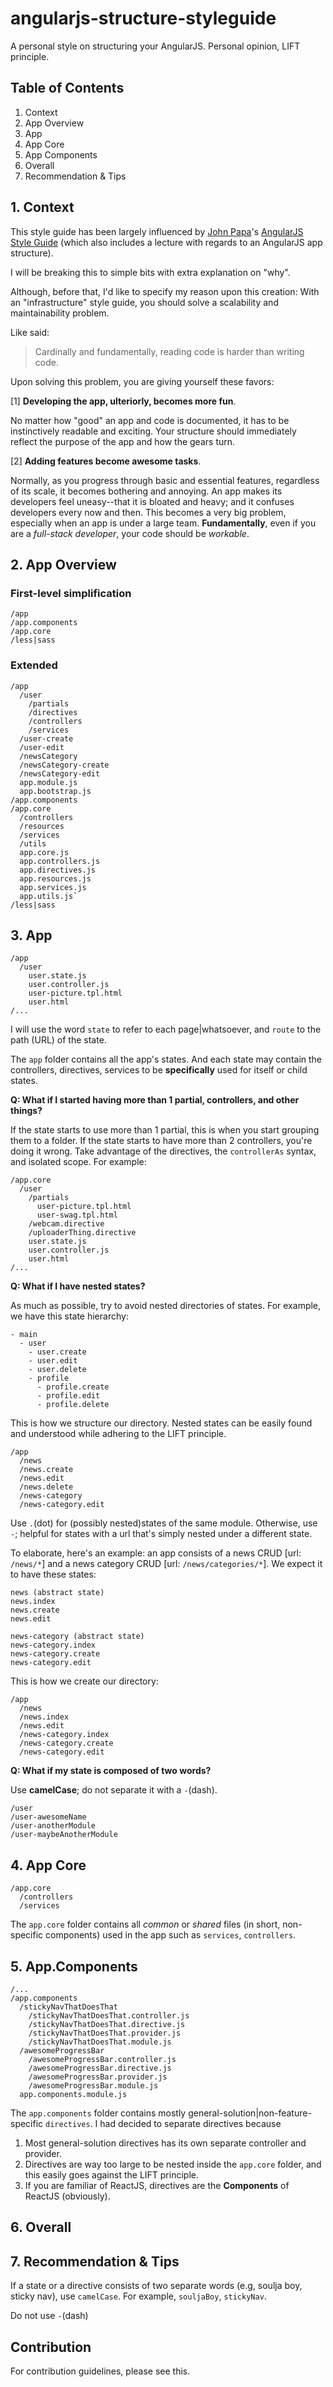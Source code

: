 angularjs-structure-styleguide
==============================

A personal style on structuring your AngularJS. Personal opinion, LIFT principle.

## Table of Contents

1. Context
2. App Overview
3. App
4. App Core
5. App Components
6. Overall
7. Recommendation & Tips

## 1. Context

This style guide has been largely influenced by [John Papa](https://github.com/johnpapa/)'s [AngularJS Style Guide](https://github.com/johnpapa/angularjs-styleguide#application-structure-lift-principle) (which also includes a lecture with regards to an AngularJS app structure).

I will be breaking this to simple bits with extra explanation on "why".

Although, before that, I'd like to specify my reason upon this creation: With an "infrastructure" style guide, you should solve a scalability and maintainability problem.

Like said:

> Cardinally and fundamentally, reading code is harder than writing code.

Upon solving this problem, you are giving yourself these favors:

[1] **Developing the app, ulteriorly, becomes more fun**.

No matter how "good" an app and code is documented, it has to be instinctively readable and exciting. Your structure should immediately reflect the purpose of the app and how the gears turn.

[2] **Adding features become awesome tasks**.

Normally, as you progress through basic and essential features, regardless of its scale, it becomes bothering and annoying. An app makes its developers feel uneasy--that it is bloated and heavy; and it confuses developers every now and then. This becomes a very big problem, especially when an app is under a large team. **Fundamentally**, even if you are a *full-stack developer*, your code should be *workable*.

## 2. App Overview

### First-level simplification

```
/app
/app.components
/app.core
/less|sass
```

### Extended

```
/app
  /user
    /partials
    /directives
    /controllers
    /services
  /user-create
  /user-edit
  /newsCategory
  /newsCategory-create
  /newsCategory-edit
  app.module.js
  app.bootstrap.js
/app.components
/app.core
  /controllers
  /resources
  /services
  /utils
  app.core.js
  app.controllers.js
  app.directives.js
  app.resources.js
  app.services.js
  app.utils.js`
/less|sass
```

## 3. App

```
/app
  /user
    user.state.js
    user.controller.js
    user-picture.tpl.html
    user.html
/...
```

I will use the word ```state``` to refer to each page|whatsoever, and ```route``` to the path (URL) of the state.

The ```app``` folder contains all the app's states. And each state may contain the controllers, directives, services to be **specifically** used for itself or child states.

**Q: What if I started having more than 1 partial, controllers, and other things?**

If the state starts to use more than 1 partial, this is when you start grouping them to a folder. If the state starts to have more than 2 controllers, you're doing it wrong. Take advantage of the directives, the ```controllerAs``` syntax, and isolated scope. For example:

```
/app.core
  /user
    /partials
      user-picture.tpl.html
      user-swag.tpl.html
    /webcam.directive
    /uploaderThing.directive
    user.state.js
    user.controller.js
    user.html
/...
```

**Q: What if I have nested states?**

As much as possible, try to avoid nested directories of states. For example, we have this state hierarchy:

```
- main
  - user
    - user.create
    - user.edit
    - user.delete
    - profile
      - profile.create
      - profile.edit
      - profile.delete
```

This is how we structure our directory. Nested states can be easily found and understood while adhering to the LIFT principle.

```
/app
  /news
  /news.create
  /news.edit
  /news.delete
  /news-category
  /news-category.edit
```

Use ```.```(dot) for (possibly nested)states of the same module. Otherwise, use ```-```; helpful for states with a url that's simply nested under a different state.

To elaborate, here's an example: an app consists of a news CRUD [url: ```/news/*```] and a news category CRUD [url: ```/news/categories/*```]. We expect it to have these states:

```
news (abstract state)
news.index
news.create
news.edit

news-category (abstract state)
news-category.index
news-category.create
news-category.edit
```

This is how we create our directory:

```
/app
  /news
  /news.index
  /news.edit
  /news-category.index
  /news-category.create
  /news-category.edit
```

**Q: What if my state is composed of two words?**

Use **camelCase**; do not separate it with a ```-```(dash).

```
/user
/user-awesomeName
/user-anotherModule
/user-maybeAnotherModule
```

## 4. App Core

```
/app.core
  /controllers
  /services
```

The ```app.core``` folder contains all *common* or *shared* files (in short, non-specific components) used in the app such as ```services```, ```controllers```.

## 5. App.Components

```
/...
/app.components
  /stickyNavThatDoesThat
    /stickyNavThatDoesThat.controller.js
    /stickyNavThatDoesThat.directive.js
    /stickyNavThatDoesThat.provider.js
    /stickyNavThatDoesThat.module.js
  /awesomeProgressBar
    /awesomeProgressBar.controller.js
    /awesomeProgressBar.directive.js
    /awesomeProgressBar.provider.js
    /awesomeProgressBar.module.js
  app.components.module.js
```

The ```app.components``` folder contains mostly general-solution|non-feature-specific ```directives```. I had decided to separate directives because 

1. Most general-solution directives has its own separate controller and provider.
2. Directives are way too large to be nested inside the ```app.core``` folder, and this easily goes against the LIFT principle.
2. If you are familiar of ReactJS, directives are the **Components** of ReactJS (obviously).

## 6. Overall

## 7. Recommendation & Tips

If a state or a directive consists of two separate words (e.g, soulja boy, sticky nav), use ```camelCase```. For example, ```souljaBoy```, ```stickyNav```.

Do not use ```-```(dash)

## Contribution

For contribution guidelines, please see this.

